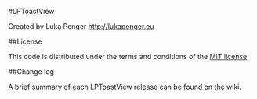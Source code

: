 #LPToastView

Created by Luka Penger
http://lukapenger.eu

##License

This code is distributed under the terms and conditions of the [MIT license](https://github.com/luka1995/LPToastView/blob/master/LICENSE).

##Change log

A brief summary of each LPToastView release can be found on the [wiki](https://github.com/luka1995/LPToastView/wiki/Change-log).